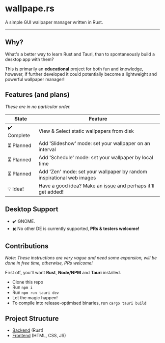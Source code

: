 # wallpape.rs
A simple GUI wallpaper manager written in Rust.

----

## Why?
What's a better way to learn Rust and Tauri, than to spontaneously build a desktop app with them?

This is primarily an **educational** project for both fun and knowledge, however, if further developed it could potentially become a lightweight and powerful wallpaper manager!

## Features (and plans)

*These are in no particular order.*

| State  | Feature |
| ------------- | ------------- |
| ✔️ Complete | View & Select static wallpapers from disk |
| ⏳ Planned | Add 'Slideshow' mode: set your wallpaper on an interval |
| ⏳ Planned | Add 'Schedule' mode: set your wallpaper by local time |
| ⏳ Planned | Add 'Zen' mode: set your wallpaper by random inspirational web images |
| 💡 Idea! | Have a good idea? Make an [issue](https://github.com/JSKitty/wallpape.rs/issues) and perhaps it'll get added! |

## Desktop Support
- ✔️ GNOME.
- ✖️ No other DE is currently supported, **PRs & testers welcome!**

## Contributions

*Note: These instructions are very vague and need some expansion, will be done in free time, otherwise, PRs welcome!*

First off, you'll want **Rust**, **Node/NPM** and **Tauri** installed.

- Clone this repo
- Run `npm i`
- Run `npm run tauri dev`
- Let the magic happen!
- To compile into release-optimised binaries, run `cargo tauri build`

## Project Structure
- [Backend](https://github.com/JSKitty/wallpape.rs/tree/master/src-tauri/src) (Rust)
- [Frontend](https://github.com/JSKitty/wallpape.rs/tree/master/dist) (HTML, CSS, JS)
